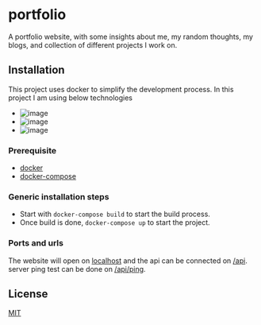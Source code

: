 # portfolio
A portfolio website, with some insights about me, my random thoughts, my blogs, and collection of different projects I work on.

## Installation

This project uses docker to simplify the development process. In this project I am using below technologies
- ![image](https://img.shields.io/badge/Node%20js-339933?style=for-the-badge&logo=nodedotjs&logoColor=white)
- ![image](https://img.shields.io/badge/next%20js-000000?style=for-the-badge&logo=nextdotjs&logoColor=white)
- ![image](https://img.shields.io/badge/PostgreSQL-316192?style=for-the-badge&logo=postgresql&logoColor=white)

### Prerequisite
- [docker](https://docs.docker.com/get-docker/)
- [docker-compose](https://docs.docker.com/compose/)

### Generic installation steps
- Start with `docker-compose build` to start the build process.
- Once build is done, `docker-compose up` to start the project.

### Ports and urls
The website will open on [localhost](http://localhost:4200/) and the api can be connected on [/api](http://localhost:4200/api/).
server ping test can be done on [/api/ping](http://localhost:4200/api/ping).


## License

[MIT](https://choosealicense.com/licenses/mit/)
